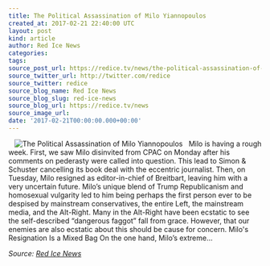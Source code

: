 ```yaml
---
title: The Political Assassination of Milo Yiannopoulos
created_at: 2017-02-21 22:40:00 UTC
layout: post
kind: article
author: Red Ice News
categories: 
tags: 
source_post_url: https://redice.tv/news/the-political-assassination-of-milo-yiannopoulos
source_twitter_url: http://twitter.com/redice
source_twitter: redice
source_blog_name: Red Ice News
source_blog_slug: red-ice-news
source_blog_url: https://redice.tv/news
source_image_url: 
date: '2017-02-21T00:00:00.000+00:00'
---
```

<img align="left" hspace="12" alt="The Political Assassination of Milo Yiannopoulos" src="https://rdice.net/a/c/n/17/02212328-milo2.9cd7b47f.jpg"> Milo is having a rough week. First, we saw Milo disinvited from CPAC on Monday after his comments on pederasty were called into question. This lead to Simon & Schuster cancelling its book deal with the eccentric journalist. Then, on Tuesday, Milo resigned as editor-in-chief of Breitbart, leaving him with a very uncertain future. Milo’s unique blend of Trump Republicanism and homosexual vulgarity led to him being perhaps the first person ever to be despised by mainstream conservatives, the entire Left, the mainstream media, and the Alt-Right. Many in the Alt-Right have been ecstatic to see the self-described “dangerous faggot” fall from grace. However, that our enemies are also ecstatic about this should be cause for concern. Milo's Resignation Is a Mixed Bag On the one hand, Milo’s extreme&#8230;<div class="">
    <i>Source: <a href="https://redice.tv/news">Red Ice News</a></i>
</div>
